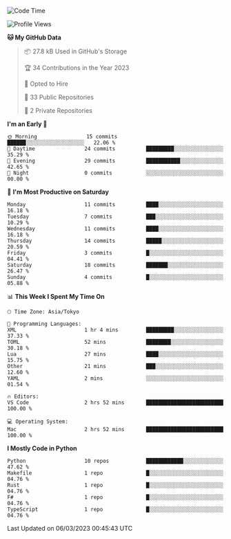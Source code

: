 <!--START_SECTION:waka-->
![Code Time](http://img.shields.io/badge/Code%20Time-597%20hrs%2033%20mins-blue)

![Profile Views](http://img.shields.io/badge/Profile%20Views-2-blue)

**🐱 My GitHub Data** 

> 📦 27.8 kB Used in GitHub's Storage 
 > 
> 🏆 34 Contributions in the Year 2023
 > 
> 💼 Opted to Hire
 > 
> 📜 33 Public Repositories 
 > 
> 🔑 2 Private Repositories 
 > 
**I'm an Early 🐤** 

```text
🌞 Morning                15 commits          ██████░░░░░░░░░░░░░░░░░░░   22.06 % 
🌆 Daytime                24 commits          █████████░░░░░░░░░░░░░░░░   35.29 % 
🌃 Evening                29 commits          ███████████░░░░░░░░░░░░░░   42.65 % 
🌙 Night                  0 commits           ░░░░░░░░░░░░░░░░░░░░░░░░░   00.00 % 
```
📅 **I'm Most Productive on Saturday** 

```text
Monday                   11 commits          ████░░░░░░░░░░░░░░░░░░░░░   16.18 % 
Tuesday                  7 commits           ███░░░░░░░░░░░░░░░░░░░░░░   10.29 % 
Wednesday                11 commits          ████░░░░░░░░░░░░░░░░░░░░░   16.18 % 
Thursday                 14 commits          █████░░░░░░░░░░░░░░░░░░░░   20.59 % 
Friday                   3 commits           █░░░░░░░░░░░░░░░░░░░░░░░░   04.41 % 
Saturday                 18 commits          ███████░░░░░░░░░░░░░░░░░░   26.47 % 
Sunday                   4 commits           █░░░░░░░░░░░░░░░░░░░░░░░░   05.88 % 
```


📊 **This Week I Spent My Time On** 

```text
🕑︎ Time Zone: Asia/Tokyo

💬 Programming Languages: 
XML                      1 hr 4 mins         █████████░░░░░░░░░░░░░░░░   37.33 % 
TOML                     52 mins             ████████░░░░░░░░░░░░░░░░░   30.18 % 
Lua                      27 mins             ████░░░░░░░░░░░░░░░░░░░░░   15.75 % 
Other                    21 mins             ███░░░░░░░░░░░░░░░░░░░░░░   12.60 % 
YAML                     2 mins              ░░░░░░░░░░░░░░░░░░░░░░░░░   01.54 % 

🔥 Editors: 
VS Code                  2 hrs 52 mins       █████████████████████████   100.00 % 

💻 Operating System: 
Mac                      2 hrs 52 mins       █████████████████████████   100.00 % 
```

**I Mostly Code in Python** 

```text
Python                   10 repos            ████████████░░░░░░░░░░░░░   47.62 % 
Makefile                 1 repo              █░░░░░░░░░░░░░░░░░░░░░░░░   04.76 % 
Rust                     1 repo              █░░░░░░░░░░░░░░░░░░░░░░░░   04.76 % 
F#                       1 repo              █░░░░░░░░░░░░░░░░░░░░░░░░   04.76 % 
TypeScript               1 repo              █░░░░░░░░░░░░░░░░░░░░░░░░   04.76 % 
```




 Last Updated on 06/03/2023 00:45:43 UTC
<!--END_SECTION:waka-->
